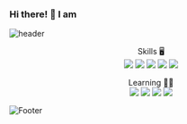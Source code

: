 
<!--
**lenn-dev/lenn-dev** is a ✨ _special_ ✨ repository because its `README.md` (this file) appears on your GitHub profile.

Here are some ideas to get you started:

- 🔭 I’m currently working on ...
- 🌱 I’m currently learning ...
- 👯 I’m looking to collaborate on ...
- 🤔 I’m looking for help with ...
- 💬 Ask me about ...
- 📫 How to reach me: ...
- 😄 Pronouns: ...
- ⚡ Fun fact: ...
-->
### Hi there! 👋 I am

![header](https://capsule-render.vercel.app/api?type=waving&color=c699f2&text=%20lenn-dev%20%20&height=180&fontSize=45&animation=twinkling&fontAlignY=34&fontColor=ffffff)

<div align=center>
Skills 🖥<br>
<img src="https://img.shields.io/badge/html5-E34F26?style=for-the-badge&logo=html5&logoColor=white">
<img src="https://img.shields.io/badge/css-1572B6?style=for-the-badge&logo=css3&logoColor=white">
<img src="https://img.shields.io/badge/javascript-F7DF1E?style=for-the-badge&logo=javascript&logoColor=black">
<img src="https://img.shields.io/badge/git-F05032?style=for-the-badge&logo=git&logoColor=white">
<img src="https://img.shields.io/badge/react-61DAFB?style=for-the-badge&logo=react&logoColor=black">


Learning 🧑‍💻<br>
<img src="https://img.shields.io/badge/node.js-339933?style=for-the-badge&logo=Node.js&logoColor=white">
<img src="https://img.shields.io/badge/typescript-1572B6?style=for-the-badge&logo=typescript&logoColor=white">
<img src="https://img.shields.io/badge/c++-00599C?style=for-the-badge&logo=cplusplus &logoColor=white">
<img src="https://img.shields.io/badge/mysql-4479A1?style=for-the-badge&logo=mysql&logoColor=white">

</div>

![Footer](https://capsule-render.vercel.app/api?type=waving&color=c699f2&height=180&fontAlignY=70&text=:-D&fontColor=ffffff&animation=twinkling&section=footer)
